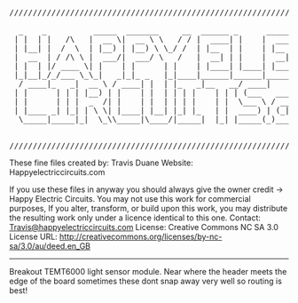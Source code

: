 <pre>
//////////////////////////////////////////////////////////////////////////////////////////////

  _    _          _____  _______     __  ______ _      ______ _____ _______ _____  _____ _____ 
 | |  | |   /\   |  __ \|  __ \ \   / / |  ____| |    |  ____/ ____|__   __|  __ \|_   _/ ____|
 | |__| |  /  \  | |__) | |__) \ \_/ /  | |__  | |    | |__ | |       | |  | |__) | | || |     
 |  __  | / /\ \ |  ___/|  ___/ \   /   |  __| | |    |  __|| |       | |  |  _  /  | || |     
 | |  | |/ ____ \| |    | |      | |    | |____| |____| |___| |____   | |  | | \ \ _| || |____ 
 |_|__|_/_/___ \_\_|   _|_|_ _   |_|____|______|______|______\_____|  |_|  |_|  \_\_____\_____|
  / ____|_   _|  __ \ / ____| |  | |_   _|__   __/ ____|                                       
 | |      | | | |__) | |    | |  | | | |    | | | (___   ___ ___  _ __ ___                     
 | |      | | |  _  /| |    | |  | | | |    | |  \___ \ / __/ _ \| '_ ` _ \                    
 | |____ _| |_| | \ \| |____| |__| |_| |_   | |  ____) | (_| (_) | | | | | |                   
  \_____|_____|_|  \_\\_____|\____/|_____|  |_| |_____(_)___\___/|_| |_| |_| 
                                                                                         
                                                                                               
///////////////////////////////////////////////////////////////////////////////////////////////
</pre>
These fine files created by: Travis Duane
Website: Happyelectriccircuits.com

If you use these files in anyway you should always give the owner credit -> Happy Electric Circuits.
You may not use this work for commercial purposes,  If you alter, transform, or build upon this work, you
may distribute the resulting work only under a licence identical to this one.
Contact: Travis@happyelectriccircuits.com
License: Creative Commons NC SA 3.0
License URL: http://creativecommons.org/licenses/by-nc-sa/3.0/au/deed.en_GB
________________________________________________________________________________________________
 
Breakout TEMT6000 light sensor module.
Near where the header meets the edge of the board sometimes these dont snap away very well so routing is best!